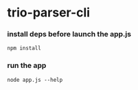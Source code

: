 # trio-parser-cli

### install deps before launch the app.js
	
	npm install
### run the app
	
	node app.js --help